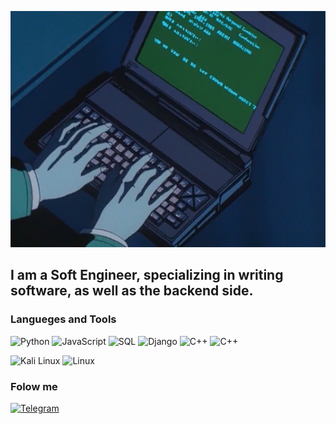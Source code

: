  [![Header](https://github.com/whojase/whojase/blob/main/assets/logo.gif)](https://www.youtube.com/@zzio415)

 ## I am a Soft Engineer, specializing in writing software, as well as the backend side.

 ### Langueges and Tools
 ![Python](https://img.shields.io/badge/-Python-070708?style=for-the-badge&logo=python)
 ![JavaScript](https://img.shields.io/badge/-JavaScript-070708?style=for-the-badge&logo=javascript)
 ![SQL](https://img.shields.io/badge/-SQL-070708?style=for-the-badge&logo=mysql)
 ![Django](https://img.shields.io/badge/-Django-070708?style=for-the-badge&logo=django&logoColor=1f705d)
 ![C++](https://img.shields.io/badge/-C++-070708?style=for-the-badge&logo=C%2b%2b&logoColor=6296CC)
 ![C++](https://img.shields.io/badge/-C-070708?style=for-the-badge&logo=C)

 ![Kali Linux](https://img.shields.io/badge/-Kali-070708?style=for-the-badge&logo=debian)
 ![Linux](https://img.shields.io/badge/-Linux-070708?style=for-the-badge&logo=linux)
 
 ### Folow me
 
 [![Telegram](https://img.shields.io/badge/-Telegram-070708?style=for-the-badge&logo=telegram)](https://t.me/prrrtrager)
